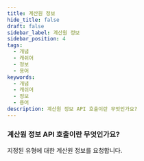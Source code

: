 ```yaml
---
title: 계산원 정보
hide_title: false
draft: false
sidebar_label: 계산원 정보
sidebar_position: 4
tags:
  - 개념
  - 캐쉬어
  - 정보
  - 용어
keywords:
  - 개념
  - 캐쉬어
  - 정보
  - 용어
description: 계산원 정보 API 호출이란 무엇인가요?
---
```


### 계산원 정보 API 호출이란 무엇인가요?

지정된 유형에 대한 계산원 정보를 요청합니다.
